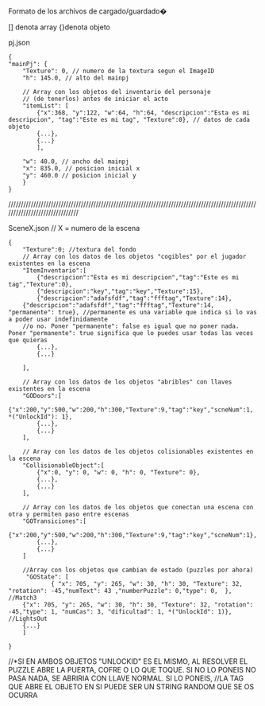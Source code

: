 ﻿Formato de los archivos de cargado/guardado�

[] denota array
{}denota objeto

pj.json

	{
	"mainPj": {
    	"Texture": 0, // numero de la textura segun el ImageID
    	"h": 145.0, // alto del mainpj

    	// Array con los objetos del inventario del personaje 
    	// (de tenerlos) antes de iniciar el acto
    	"itemList": [
    		{"x":368, "y":122, "w":64, "h":64, "descripcion":"Esta es mi descripcion", "tag":"Este es mi tag", "Texture":0}, // datos de cada objeto
    		{...},
    		{...}
    		],

    	"w": 40.0, // ancho del mainpj
    	"x": 835.0, // posicion inicial x
    	"y": 460.0 // posicion inicial y
		}
	}

///////////////////////////////////////////////////////////////////////////////////////////////////////////////////////////////

SceneX.json // X = numero de la escena

	{
		"Texture":0; //textura del fondo
		// Array con los datos de los objetos "cogibles" por el jugador existentes en la escena
    	"ItemInventario":[
        	{"descripcion":"Esta es mi descripcion","tag":"Este es mi tag","Texture":0},
        	{"descripcion":"key","tag":"key","Texture":15},
        	{"descripcion":"adafsfdf","tag":"ffftag","Texture":14},
		{"descripcion":"adafsfdf","tag":"ffftag","Texture":14, "permanente": true}, //permanente es una variable que indica si lo vas a poder usar indefinidamente
		//o no. Poner "permanente": false es igual que no poner nada. Poner "permanente": true significa que lo puedes usar todas las veces que quieras
            {...},
            {...}

    	],

    	// Array con los datos de los objetos "abribles" con llaves existentes en la escena
    	"GODoors":[
			{"x":200,"y":500,"w":200,"h":300,"Texture":9,"tag":"key","scneNum":1, *("UnlockId"): 1},
            {...},
            {...}
    	],

    	// Array con los datos de los objetos colisionables existentes en la escena
    	"CollisionableObject":[
    		{"x":0, "y": 0, "w": 0, "h": 0, "Texture": 0},
            {...},
            {...}
    	],

    	// Array con los datos de los objetos que conectan una escena con otra y permiten paso entre escenas
    	"GOTransiciones":[
			{"x":200,"y":500,"w":200,"h":300,"Texture":9,"tag":"key","scneNum":1},
            {...},
            {...}
    	]
		
		//Array con los objetos que cambian de estado (puzzles por ahora)
		 "GOState": [
                { "x": 705, "y": 265, "w": 30, "h": 30, "Texture": 32, "rotation": -45,"numText": 43 ,"numberPuzzle": 0,"type": 0,  }, //Match3
		{"x": 705, "y": 265, "w": 30, "h": 30, "Texture": 32, "rotation": -45,"type": 1, "numCas": 3, "dificultad": 1, *("UnlockId": 1)}, //LightsOut
		{...}
		]
		
	}

//*SI EN AMBOS OBJETOS "UNLOCKID" ES EL MISMO, AL RESOLVER EL PUZZLE ABRE LA PUERTA, COFRE O LO QUE TOQUE. SI NO LO PONEIS NO PASA NADA, SE ABRIRIA CON LLAVE NORMAL. SI LO PONEIS,
//LA TAG QUE ABRE EL OBJETO EN SI PUEDE SER UN STRING RANDOM QUE SE OS OCURRA